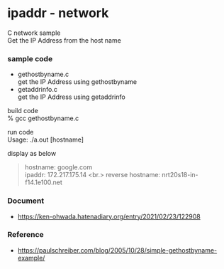 ipaddr - network
===============

C network sample <br/>
Get the IP Address from the host name <br/>

### sample code
- gethostbyname.c <br/>
get the IP Address using gethostbyname <br/>
- getaddrinfo.c <br/>
get the IP Address using getaddrinfo


build code  <br/>
% gcc gethostbyname.c <br/>

run code <br/>
Usage: ./a.out [hostname] <br/>

display as below <br/>
> hostname: google.com <br/>
> ipaddr: 172.217.175.14 <br.>
> reverse hostname: nrt20s18-in-f14.1e100.net <br/>

### Document
- https://ken-ohwada.hatenadiary.org/entry/2021/02/23/122908

### Reference <br/>
- https://paulschreiber.com/blog/2005/10/28/simple-gethostbyname-example/

